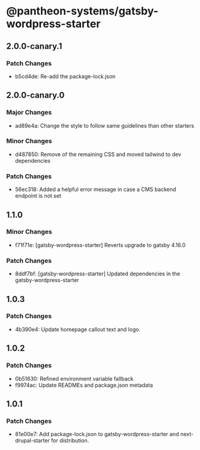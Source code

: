 # @pantheon-systems/gatsby-wordpress-starter

## 2.0.0-canary.1

### Patch Changes

- b5cd4de: Re-add the package-lock.json

## 2.0.0-canary.0

### Major Changes

- ad89e4a: Change the style to follow same guidelines than other starters

### Minor Changes

- d487850: Remove of the remaining CSS and moved tailwind to dev dependencies

### Patch Changes

- 56ec318: Added a helpful error message in case a CMS backend endpoint is not set

## 1.1.0

### Minor Changes

- f71f71e: [gatsby-wordpress-starter] Reverts upgrade to gatsby 4.16.0

### Patch Changes

- 8ddf7bf: [gatsby-wordpress-starter] Updated dependencies in the gatsby-wordpress-starter

## 1.0.3

### Patch Changes

- 4b390e4: Update homepage callout text and logo.

## 1.0.2

### Patch Changes

- 0b51630: Refined environment variable fallback
- f9974ac: Update READMEs and package.json metadata

## 1.0.1

### Patch Changes

- 81e00e7: Add package-lock.json to gatsby-wordpress-starter and next-drupal-starter for distribution.
